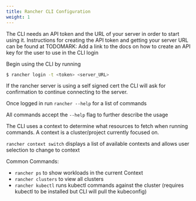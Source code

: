 ```yaml
---
title: Rancher CLI Configuration
weight: 1
---
```


The CLI needs an API token and the URL of your server in order to start using it. Instructions for creating the API token and getting your server URL can be found at TODOMARK: Add a link to the docs on how to create an API key for the user to use in the CLI login

Begin using the CLI by running

```bash
$ rancher login -t <token> <server_URL>
```

If the rancher server is using a self signed cert the CLI will ask for confirmation to continue connecting to the server.

Once logged in run `rancher --help` for a list of commands

All commands accept the `--help` flag to further describe the usage

The CLI uses a context to determine what resources to fetch when running commands. A context is a cluster/project currently focused on.

`rancher context switch` displays a list of available contexts and allows user selection to change to context

Common Commands:

* `rancher ps` to show workloads in the current Context
* `rancher clusters` to view all clusters
* `rancher kubectl` runs kubectl commands against the cluster
(requires kubectl to be installed but CLI will pull the kubeconfig)